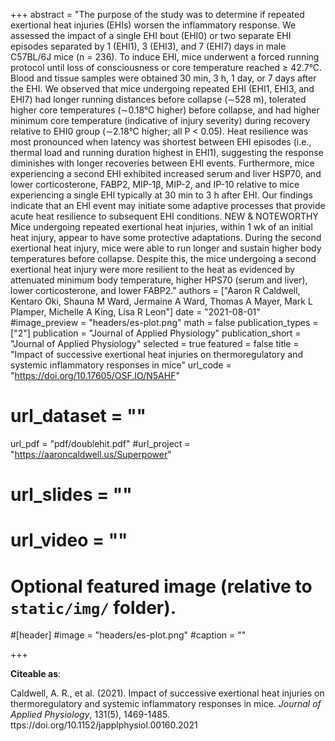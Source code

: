 +++
abstract = "The purpose of the study was to determine if repeated exertional heat injuries (EHIs) worsen the inflammatory response. We assessed the impact of a single EHI bout (EHI0) or two separate EHI episodes separated by 1 (EHI1), 3 (EHI3), and 7 (EHI7) days in male C57BL/6J mice (n = 236). To induce EHI, mice underwent a forced running protocol until loss of consciousness or core temperature reached ≥ 42.7°C. Blood and tissue samples were obtained 30 min, 3 h, 1 day, or 7 days after the EHI. We observed that mice undergoing repeated EHI (EHI1, EHI3, and EHI7) had longer running distances before collapse (∼528 m), tolerated higher core temperatures (∼0.18°C higher) before collapse, and had higher minimum core temperature (indicative of injury severity) during recovery relative to EHI0 group (∼2.18°C higher; all P < 0.05). Heat resilience was most pronounced when latency was shortest between EHI episodes (i.e., thermal load and running duration highest in EHI1), suggesting the response diminishes with longer recoveries between EHI events. Furthermore, mice experiencing a second EHI exhibited increased serum and liver HSP70, and lower corticosterone, FABP2, MIP-1β, MIP-2, and IP-10 relative to mice experiencing a single EHI typically at 30 min to 3 h after EHI. Our findings indicate that an EHI event may initiate some adaptive processes that provide acute heat resilience to subsequent EHI conditions. NEW & NOTEWORTHY Mice undergoing repeated exertional heat injuries, within 1 wk of an initial heat injury, appear to have some protective adaptations. During the second exertional heat injury, mice were able to run longer and sustain higher body temperatures before collapse. Despite this, the mice undergoing a second exertional heat injury were more resilient to the heat as evidenced by attenuated minimum body temperature, higher HPS70 (serum and liver), lower corticosterone, and lower FABP2."
authors = ["Aaron R Caldwell, Kentaro Oki, Shauna M Ward, Jermaine A Ward, Thomas A Mayer, Mark L Plamper, Michelle A King, Lisa R Leon"]
date = "2021-08-01"
#image_preview = "headers/es-plot.png"
math = false
publication_types = ["2"]
publication = "Journal of Applied Physiology"
publication_short = "Journal of Applied Physiology"
selected = true
featured = false
title = "Impact of successive exertional heat injuries on thermoregulatory and systemic inflammatory responses in mice"
url_code = "https://doi.org/10.17605/OSF.IO/N5AHF"
# url_dataset = ""
url_pdf = "pdf/doublehit.pdf"
#url_project = "https://aaroncaldwell.us/Superpower"
# url_slides = ""
# url_video = ""



# Optional featured image (relative to `static/img/` folder).
#[header]
#image = "headers/es-plot.png"
#caption = ""

+++

**Citeable as**:

Caldwell, A. R., et al. (2021). Impact of successive exertional heat injuries on thermoregulatory and systemic inflammatory responses in mice. *Journal of Applied Physiology*, 131(5), 1469-1485. ttps://doi.org/10.1152/japplphysiol.00160.2021
